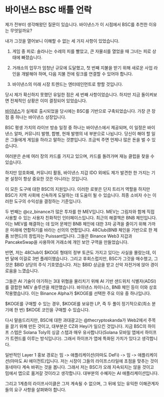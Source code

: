 # 바이낸스 BSC 배틀 언락
제가 전부터 생각해왔던 질문이 있습니다. 바이낸스가 이 시점에서 BSC를 추천한 이유는 무엇일까요?

내가 그것을 열어보니 이해할 수 없는 세 가지 사항이 있었습니다.

1. 게임 중 피로: 솔라나는 수레의 피를 빨았고, 큰 자물쇠를 열었을 때 그녀는 피로 상태에 빠졌습니다.

2. 거래소의 업무가 엄청난 규모에 도달했고, 첫 번째 지불을 받기 위해 새로운 사업 라인을 개발해야 하며, 다음 지불 전에 링크를 연결할 수 있어야 합니다.

3. 바이낸스의 미래 시장 트렌드는 엔터테인먼트로 향할 것입니다.

당시 제가 확신하지 못했던 유일한 점은 세 번째 사항이었습니다. 하지만 지금 돌이켜보면 전체적인 상황은 이미 결정되어 있었습니다.

[바이낸스](https://www.binance.com/en-KZ/square/post/17278323834322)가 실제로 출시되었을 당시에는 BSC를 기반으로 구축되었습니다. 가장 큰 장점 중 하나는 바이낸스 상장입니다.

BSC 평생 가치의 라이브 방송 일정 중 하나는 바이낸스에서 제공되며, 이 일정은 바이낸스 알파, 커뮤니티 발행, 합병, 현재 발행의 네 부분으로 나뉩니다. 당신이 해야 할 일은 그들에게 게임을 하라고 말하는 것뿐입니다. 조금씩 주면 언제나 많은 돈을 벌 수 있습니다.

여러분은 손에 여러 장의 카드를 가지고 있으며, 카드를 돌려가며 재능 클럽을 찾을 수 있습니다.

하지만 암호화폐, 커뮤니티 활동, 바이낸스 지갑 IDO 외에도 제가 발견한 한 가지는 기본 설정이 항상 중요한 것은 아니라는 것입니다.

이 모든 도구에 대한 BSC의 지원입니다. 이러한 로봇은 단지 트리거 역할을 하지만 BSC가 지역 사회에 신속하게 도달하는 데 도움이 될 수 있습니다. 최종 소비자 수는 이러한 도구의 수익성을 결정하는 기준입니다.

두 번째는 @cz_binance가 많은 투자를 한 MEV입니다. MEV는 그림자와 함께 직접 사용할 수 있는 사용자 친화적인 인터페이스입니다. 최근의 해결책은 BNB 체인입니다. 이는 MEV를 해결하는 데 있어 문제인 BNB 체인에 대한 3자 공격을 줄이기 위해 가까운 미래에 연합하기를 바라는 선의의 연합입니다. 48Club(BNB 체인을 기반으로 한 제품 브랜드)의 창립자는 Puissant입니다. 그들은 Binance Web3 지갑과 PancakeSwap을 사용하여 거래소에 개인 보안 구역을 만들었습니다.

반면, 저는 48Club이 $KOGE 형태의 정부 토큰도 가지고 있다는 사실을 몰랐는데, 이번 달에 이걸로 3번 플레이했습니다. 그리고 후회스럽지만, BSC가 그것을 매수했고, 그것은 $BID 상당의 주식 기호였습니다. 저는 $BID 상금을 받고 산악 자전거에 앉아 경이로움을 느꼈습니다.

그들은 AI 기술이 야기하는 3대 위협을 물리치기 위해 AI 기반 샌드위치 식별자(ADSI)를 결합한 MEV 솔루션을 제안했습니다. 바이낸스 차이니스, BNB 체인 등이 이와 상호 작용했습니다. 이는 Binance Alpha가 $KOGE를 선택한 주요 이유 중 하나입니다.

$KOGE를 구매할 수 있는 경우, $KOGE를 보유한 LP, 즉 두 풀이 정기적으로(최소 분기에 한 번) $KOGE 코인을 구매할 수 있습니다.

다시 말씀드리지만, BSC에 대한 과대광고는 @thecryptoskanda가 Web2에서 주목을 끌기 위해 만든 것이고, 대부분은 CZ와 Heyi가 일으킨 것입니다. 지금 BSC의 하이프 스텝은 Solana Toly의 싱글 스텝과 매우 유사합니다(Solana 모바일 앱에서 하이프가 트렌드를 이루는 방식입니다). 그래서 하이프가 앱에 특화된 가치가 있다고 생각합니다.

일반적인 Layer 1 홍보 경로는 밈 -> 애플리케이션(아마도 DeFi) -> 밈 -> 애플리케이션(아마도 AI 에이전트)입니다. 저는 시장이 그들의 라이프스타일에 초점을 맞추는 것이 동네마다 계속 바뀌는 것을 봅니다. 그래서 저는 BSC가 오래 지속되지는 않을 것이고 밈에서 앱으로 옮겨갈 것이라고 생각합니다. 대부분의 수혜자는 AI 애플리케이션입니다.

그리고 1계층의 라이프사이클은 그저 계속될 수 없으며, 그 뒤에 있는 유익한 이해관계자들의 요구 사항을 살펴봐야 합니다.
